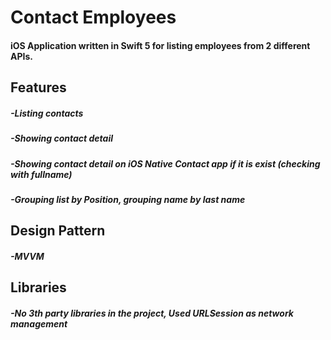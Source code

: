 # Contact Employees

#### iOS Application written in Swift 5 for listing employees from 2 different APIs.


## Features
##### -Listing contacts
##### -Showing contact detail
##### -Showing contact detail on iOS Native Contact app if it is exist (checking with fullname)
##### -Grouping list by Position, grouping name by last name

## Design Pattern
##### -MVVM

## Libraries
##### -No 3th party libraries in the project, Used URLSession as network management
